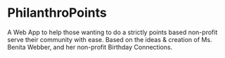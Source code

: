 # PhilanthroPoints

A Web App to help those wanting to do a strictly points based non-profit serve their community with ease. Based on the ideas & creation of Ms. Benita Webber, and her non-profit Birthday Connections.